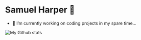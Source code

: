# Samuel Harper 👋

- 🔭 I’m currently working on coding projects in my spare time...

<!-- 
- 🌱 I’m currently learning ...
- 👯 I’m looking to collaborate on ...
- 🤔 I’m looking for help with ...
- 💬 Ask me about ...
- 📫 How to reach me: ...
- 😄 Pronouns: ...
- ⚡ Fun fact: ...
-->

![My Github stats](https://github-readme-stats.vercel.app/api?username=sampyxis&show_icons=true&theme=synthwave)
